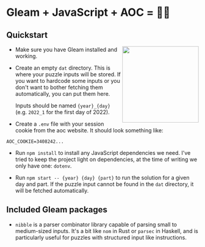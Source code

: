 # Gleam + JavaScript + AOC = 🎅💕

## Quickstart

<img src="https://cdn.mckayla.cloud/-/6289d0b8271940b1ae61bd93c1374c97/Lucy-Advent.svg" width="200" height="200" align="right"/>

- Make sure you have Gleam installed and working.

- Create an empty `dat` directory. This is where your puzzle inputs will be stored.
  If you want to hardcode some inputs or you don't want to bother fetching them
  automatically, you can put them here.

  Inputs should be named `{year}_{day}` (e.g. `2022_1` for the first day of 2022).

- Create a `.env` file with your session cookie from the aoc website. It should
  look something like:

```
AOC_COOKIE=3408242...
```

- Run `npm install` to install any JavaScript dependencies we need. I've tried to
  keep the project light on dependencies, at the time of writing we only have
  one: `dotenv`.

- Run `npm start -- {year} {day} {part}` to run the solution for a given day and
  part. If the puzzle input cannot be found in the `dat` directory, it will be
  fetched automatically.

## Included Gleam packages

- `nibble` is a parser combinator library capable of parsing small to medium-sized
  inputs. It's a bit like `nom` in Rust or `parsec` in Haskell, and is particularly
  useful for puzzles with structured input like instructions.
